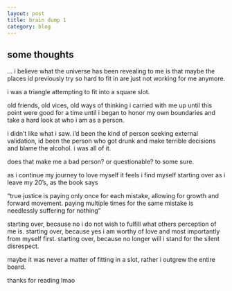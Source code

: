 ```yaml
---
layout: post
title: brain dump 1
category: blog
---
```


## some thoughts

…
i believe what the universe has been revealing to me is that maybe the places id previously try so hard to fit in are just not working for me anymore.

i was a triangle attempting to fit into a square slot.

old friends, old vices, old ways of thinking i carried with me up until this point were good for a time until i began to honor my own boundaries and take a hard look at who i am as a person.

i didn’t like what i saw. i’d been the kind of person seeking external validation, id been the person who got drunk and make terrible decisions and blame the alcohol. i was all of it.

does that make me a bad person? or questionable? to some sure.

as i continue my journey to love myself it feels i find myself starting over as i leave my 20’s, as the book says

“true justice is paying only once for each mistake, allowing for growth and forward movement. paying multiple times for the same mistake is needlessly suffering for nothing”

starting over, because no i do not wish to fulfill what others perception of me is. starting over, because yes i am worthy of love and most importantly from myself first. starting over, because no longer will i stand for the silent disrespect.

maybe it was never a matter of fitting in a slot, rather i outgrew the entire board.

thanks for reading lmao